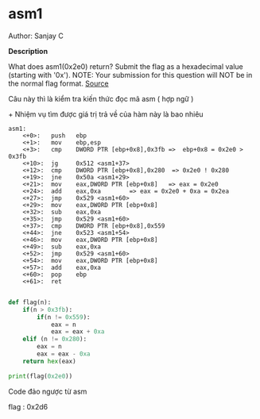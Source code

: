 # asm1

Author: Sanjay C

**Description**

What does asm1(0x2e0) return? Submit the flag as a hexadecimal value (starting with '0x'). NOTE: Your submission for this question will NOT be in the normal flag format. [Source](https://jupiter.challenges.picoctf.org/static/f1c2358ff7d1e9386e41552c549cf2f6/test.S)



Câu này thì là kiểm tra kiến thức đọc mã asm ( hợp ngữ )

\+ Nhiệm vụ tìm được giá trị trả về của hàm này là bao nhiêu

```
asm1:
	<+0>:	push   ebp
	<+1>:	mov    ebp,esp
	<+3>:	cmp    DWORD PTR [ebp+0x8],0x3fb =>  ebp+0x8 = 0x2e0 > 0x3fb
	<+10>:	jg     0x512 <asm1+37>
	<+12>:	cmp    DWORD PTR [ebp+0x8],0x280  => 0x2e0 ! 0x280
	<+19>:	jne    0x50a <asm1+29>
	<+21>:	mov    eax,DWORD PTR [ebp+0x8]   => eax = 0x2e0
	<+24>:	add    eax,0xa        => eax = 0x2e0 + 0xa = 0x2ea
	<+27>:	jmp    0x529 <asm1+60>
	<+29>:	mov    eax,DWORD PTR [ebp+0x8]
	<+32>:	sub    eax,0xa
	<+35>:	jmp    0x529 <asm1+60>
	<+37>:	cmp    DWORD PTR [ebp+0x8],0x559 
	<+44>:	jne    0x523 <asm1+54>
	<+46>:	mov    eax,DWORD PTR [ebp+0x8]
	<+49>:	sub    eax,0xa
	<+52>:	jmp    0x529 <asm1+60>
	<+54>:	mov    eax,DWORD PTR [ebp+0x8]
	<+57>:	add    eax,0xa
	<+60>:	pop    ebp
	<+61>:	ret    


```

```python
def flag(n):
    if(n > 0x3fb):
        if(n != 0x559):
            eax = n
            eax = eax + 0xa
    elif (n != 0x280):
        eax = n
        eax = eax - 0xa
    return hex(eax)
    
print(flag(0x2e0))
```

Code đảo ngược từ asm

flag : 0x2d6
